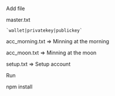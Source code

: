 Add file

  master.txt

    `wallet|privatekey|publickey`

  acc_morning.txt => Minning at the morning

  acc_moon.txt => Minning at the moon

  setup.txt => Setup account

Run

  npm install